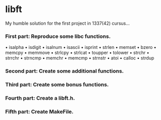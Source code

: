 # libft
My humble solution for the first project in 1337(42) cursus...

### First part:     Reproduce some libc functions.
• isalpha
• isdigit
• isalnum
• isascii
• isprint
• strlen
• memset
• bzero
• memcpy
• memmove
• strlcpy
• strlcat
• toupper
• tolower
• strchr
• strrchr
• strncmp
• memchr
• memcmp
• strnstr
• atoi
• calloc
• strdup
### Second part:    Create some additional functions.
### Third part:     Create some bonus functions.
### Fourth part:    Create a libft.h.
### Fifth part:     Create MakeFile.
